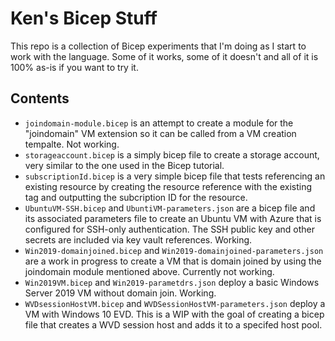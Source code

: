 # Ken's Bicep Stuff

This repo is a collection of Bicep experiments that I'm doing as I start to work with the language.  Some of it works, some of it doesn't and all of it is 100% as-is if you want to try it.

## Contents

* `joindomain-module.bicep` is an attempt to create a module for the "joindomain" VM extension so it can be called from a VM creation tempalte.  Not working.
* `storageaccount.bicep` is a simply bicep file to create a storage account, very similar to the one used in the Bicep tutorial.
* `subscriptionId.bicep` is a very simple bicep file that tests referencing an existing resource by creating the resource reference with the existing tag and outputting the subcription ID for the resource.
* `UbuntuVM-SSH.bicep` and `UbuntiVM-parameters.json` are a bicep file and its associated parameters file to create an Ubuntu VM with Azure that is configured for SSH-only authentication.  The SSH public key and other secrets are included via key vault references. Working.
* `Win2019-domainjoined.bicep` and `Win2019-domainjoined-parameters.json` are a work in progress to create a VM that is domain joined by using the joindomain module mentioned above.  Currently not working.
* `Win2019VM.bicep` and `Win2019-parametdrs.json` deploy a basic Windows Server 2019 VM without domain join.  Working.
* `WVDsessionHostVM.bicep` and `WVDSessionHostVM-parameters.json` deploy a VM with Windows 10 EVD.  This is a WIP with the goal of creating a bicep file that creates a WVD session host and adds it to a specifed host pool.


